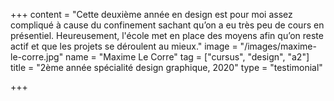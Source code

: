 +++
content = "Cette deuxième année en design est pour moi assez compliqué à cause du confinement sachant qu’on a eu très peu de cours en présentiel. Heureusement, l'école met en place des moyens afin qu’on reste actif et que les projets se déroulent au mieux."
image = "/images/maxime-le-corre.jpg"
name = "Maxime Le Corre"
tag = ["cursus", "design", "a2"]
title = "2ème année spécialité design graphique, 2020"
type = "testimonial"

+++

